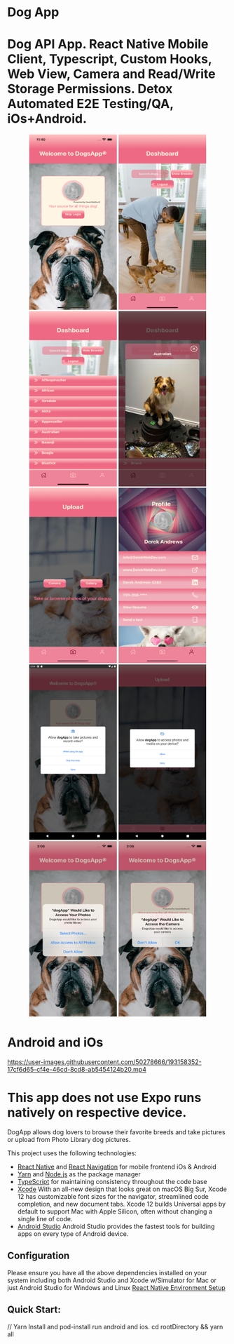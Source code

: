 # Dog App

# Dog API App. React Native Mobile Client, Typescript, Custom Hooks, Web View, Camera and Read/Write Storage Permissions. Detox Automated E2E Testing/QA, iOs+Android.

<p align="middle">
<img src="./readmeassets/readme1.png" width="200" height="400">
<img src="./readmeassets/readme2.png" width="200" height="400">
<img src="./readmeassets/readme3.png" width="200" height="400">
<img src="./readmeassets/readme4.png" width="200" height="400">
<img src="./readmeassets/readme5.png" width="200" height="400">
<img src="./readmeassets/readme6.png" width="200" height="400">
<img src="./readmeassets/readme7.png" width="200" height="400">
<img src="./readmeassets/readme8.png" width="200" height="400">
<img src="./readmeassets/readme9.png" width="200" height="400">
<img src="./readmeassets/readme10.png" width="200" height="400">
</p>

# Android and iOs

https://user-images.githubusercontent.com/50278666/193158352-17cf6d65-cf4e-46cd-8cd8-ab5454124b20.mp4

# This app does not use Expo runs natively on respective device.

DogApp allows dog lovers to browse their favorite breeds and take pictures or upload from Photo Library dog pictures.

This project uses the following technologies:

- [React Native](https://reactnative.dev/) and [React Navigation](https://reactnavigation.org/) for mobile frontend iOs & Android
- [Yarn](https://yarnpkg.com/) and [Node.js](https://nodejs.org/en/) as the package manager
- [TypeScript](https://www.typescriptlang.org/) for maintaining consistency throughout the code base
- [Xcode](https://developer.apple.com/xcode/) With an all-new design that looks great on macOS Big Sur, Xcode 12 has customizable font sizes for the navigator, streamlined code completion, and new document tabs. Xcode 12 builds Universal apps by default to support Mac with Apple Silicon, often without changing a single line of code.
- [Android Studio](https://developer.android.com/studio/?gclid=CjwKCAjw07qDBhBxEiwA6pPbHpRPUCuKe-jtdsdpeUtfBDBLBXdoFiF-EcwrFwJwc2QE0NQ4dG6IjhoCboUQAvD_BwE&gclsrc=aw.ds) Android Studio provides the fastest tools for building apps on every type of Android device.

## Configuration

Please ensure you have all the above dependencies installed on your system including both Android Studio and Xcode w/Simulator for Mac or just Android Studio for Windows and Linux [React Native Environment Setup](https://reactnative.dev/docs/environment-setup)

## Quick Start:

// Yarn Install and pod-install run android and ios.
cd rootDirectory && yarn all

